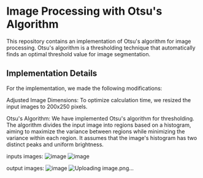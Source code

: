 # Image Processing with Otsu's Algorithm
This repository contains an implementation of Otsu's algorithm for image processing. Otsu's algorithm is a thresholding technique that automatically finds an optimal threshold value for image segmentation.

## Implementation Details
For the implementation, we made the following modifications:

Adjusted Image Dimensions: To optimize calculation time, we resized the input images to 200x250 pixels.

Otsu's Algorithm: We have implemented Otsu's algorithm for thresholding. The algorithm divides the input image into regions based on a histogram, aiming to maximize the variance between regions while minimizing the variance within each region. It assumes that the image's histogram has two distinct peaks and uniform brightness.

inputs images:
![image](https://github.com/mohammadalire94/Implementation-of-otsu-algorithm/assets/103526640/a00b0b47-4b84-46c8-ad2a-cb218f32202b) ![image](https://github.com/mohammadalire94/Implementation-of-otsu-algorithm/assets/103526640/2b751d0b-0587-4197-b919-e0ce3f7fda9a)


output images:
![image](https://github.com/mohammadalire94/Implementation-of-otsu-algorithm/assets/103526640/43af6a31-73eb-4744-b614-e79f52424056) ![Uploading image.png…]()





